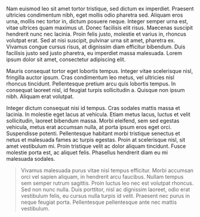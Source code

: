 Nam euismod leo sit amet tortor tristique, sed dictum ex imperdiet. Praesent ultricies condimentum nibh, eget mollis odio pharetra sed. Aliquam eros urna, mollis nec tortor in, dictum posuere neque. Integer semper urna est, vitae ultrices quam maximus ut. Donec facilisis elit risus. Maecenas suscipit hendrerit nunc nec lacinia. Proin felis justo, molestie et varius in, rhoncus volutpat erat. Sed at nisi suscipit, pulvinar urna sit amet, pharetra ex. Vivamus congue cursus risus, at dignissim diam efficitur bibendum. Duis facilisis justo sed justo pharetra, eu imperdiet massa malesuada. Lorem ipsum dolor sit amet, consectetur adipiscing elit.

Mauris consequat tortor eget lobortis tempus. Integer vitae scelerisque nisl, fringilla auctor ipsum. Cras condimentum leo metus, vel ultricies nisl rhoncus tincidunt. Pellentesque pretium arcu quis lobortis tempus. In consequat laoreet nisl, id feugiat turpis sollicitudin a. Quisque non ipsum nibh. Aliquam erat volutpat.

Integer dictum consequat nisi id tempus. Cras sodales mattis massa et lacinia. In molestie eget lacus at vehicula. Etiam metus lacus, luctus et velit sollicitudin, laoreet bibendum massa. Morbi eleifend, sem sed egestas vehicula, metus erat accumsan nulla, at porta ipsum eros eget orci. Suspendisse potenti. Pellentesque habitant morbi tristique senectus et netus et malesuada fames ac turpis egestas. Proin at scelerisque nisl, sit amet vestibulum mi. Proin tristique velit ac dolor aliquam tincidunt. Fusce molestie porta est, ac aliquet felis. Phasellus hendrerit diam eu mi malesuada sodales.

> Vivamus malesuada purus vitae nisi tempus efficitur. Morbi accumsan orci vel sapien aliquam, in hendrerit arcu faucibus. Nullam tempus sem semper rutrum sagittis. Proin luctus leo nec est volutpat rhoncus. Sed non nunc nulla. Duis porttitor, nisl ac dignissim laoreet, odio erat vestibulum felis, eu cursus nulla turpis id velit. Praesent nec purus in neque feugiat porta. Pellentesque pellentesque ante nec mattis vestibulum.